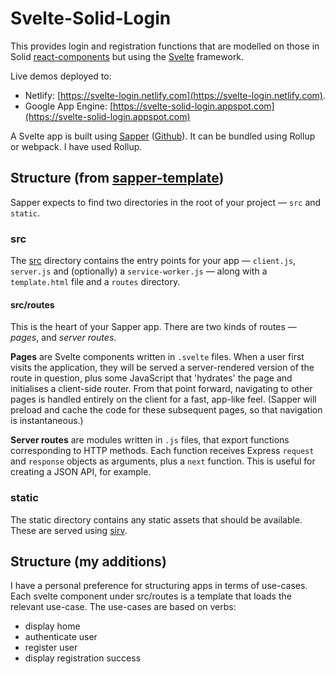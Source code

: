 # Svelte-Solid-Login


This provides login and registration functions that are modelled on those in Solid [react-components](https://github.com/solid/react-components) but using the [Svelte](https://svelte.dev) framework.

Live demos deployed to: 
* Netlify: [https://svelte-login.netlify.com](https://svelte-login.netlify.com).
* Google App Engine: [https://svelte-solid-login.appspot.com](https://svelte-solid-login.appspot.com)


A Svelte app is built using [Sapper](https://sapper.svelte.dev) ([Github](https://github.com/sveltejs/sapper-template)).  It can be bundled using Rollup or webpack.  I have used Rollup.



## Structure (from [sapper-template](https://github.com/sveltejs/sapper-template))

Sapper expects to find two directories in the root of your project —  `src` and `static`.


### src

The [src](src) directory contains the entry points for your app — `client.js`, `server.js` and (optionally) a `service-worker.js` — along with a `template.html` file and a `routes` directory.


#### src/routes

This is the heart of your Sapper app. There are two kinds of routes — *pages*, and *server routes*.

**Pages** are Svelte components written in `.svelte` files. When a user first visits the application, they will be served a server-rendered version of the route in question, plus some JavaScript that 'hydrates' the page and initialises a client-side router. From that point forward, navigating to other pages is handled entirely on the client for a fast, app-like feel. (Sapper will preload and cache the code for these subsequent pages, so that navigation is instantaneous.)

**Server routes** are modules written in `.js` files, that export functions corresponding to HTTP methods. Each function receives Express `request` and `response` objects as arguments, plus a `next` function. This is useful for creating a JSON API, for example.


### static

The static directory contains any static assets that should be available. These are served using [sirv](https://github.com/lukeed/sirv).


## Structure (my additions)

I have a personal preference for structuring apps in terms of use-cases.  Each svelte component under src/routes is a template that loads the relevant use-case.  The use-cases are based on verbs:

- display home
- authenticate user
- register user
- display registration success



